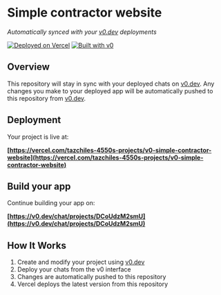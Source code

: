 # Simple contractor website

*Automatically synced with your [v0.dev](https://v0.dev) deployments*

[![Deployed on Vercel](https://img.shields.io/badge/Deployed%20on-Vercel-black?style=for-the-badge&logo=vercel)](https://vercel.com/tazchiles-4550s-projects/v0-simple-contractor-website)
[![Built with v0](https://img.shields.io/badge/Built%20with-v0.dev-black?style=for-the-badge)](https://v0.dev/chat/projects/DCoUdzM2smU)

## Overview

This repository will stay in sync with your deployed chats on [v0.dev](https://v0.dev).
Any changes you make to your deployed app will be automatically pushed to this repository from [v0.dev](https://v0.dev).

## Deployment

Your project is live at:

**[https://vercel.com/tazchiles-4550s-projects/v0-simple-contractor-website](https://vercel.com/tazchiles-4550s-projects/v0-simple-contractor-website)**

## Build your app

Continue building your app on:

**[https://v0.dev/chat/projects/DCoUdzM2smU](https://v0.dev/chat/projects/DCoUdzM2smU)**

## How It Works

1. Create and modify your project using [v0.dev](https://v0.dev)
2. Deploy your chats from the v0 interface
3. Changes are automatically pushed to this repository
4. Vercel deploys the latest version from this repository
